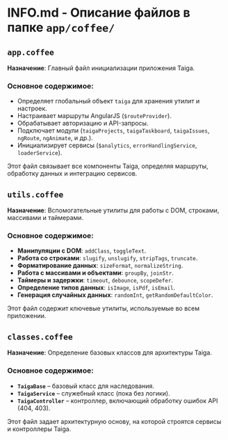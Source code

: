 # INFO.md - Описание файлов в папке `app/coffee/`

## `app.coffee`
**Назначение**: Главный файл инициализации приложения Taiga.

### Основное содержимое:
- Определяет глобальный объект `taiga` для хранения утилит и настроек.
- Настраивает маршруты AngularJS (`$routeProvider`).
- Обрабатывает авторизацию и API-запросы.
- Подключает модули (`taigaProjects`, `taigaTaskboard`, `taigaIssues`, `ngRoute`, `ngAnimate`, и др.).
- Инициализирует сервисы (`$analytics`, `errorHandlingService`, `loaderService`).

Этот файл связывает все компоненты Taiga, определяя маршруты, обработку данных и интеграцию сервисов.

## `utils.coffee`
**Назначение**: Вспомогательные утилиты для работы с DOM, строками, массивами и таймерами.

### Основное содержимое:
- **Манипуляции с DOM**: `addClass`, `toggleText`.
- **Работа со строками**: `slugify`, `unslugify`, `stripTags`, `truncate`.
- **Форматирование данных**: `sizeFormat`, `normalizeString`.
- **Работа с массивами и объектами**: `groupBy`, `joinStr`.
- **Таймеры и задержки**: `timeout`, `debounce`, `scopeDefer`.
- **Определение типов данных**: `isImage`, `isPdf`, `isEmail`.
- **Генерация случайных данных**: `randomInt`, `getRandomDefaultColor`.

Этот файл содержит ключевые утилиты, используемые во всем приложении.

## `classes.coffee`
**Назначение**: Определение базовых классов для архитектуры Taiga.

### Основное содержимое:
- **`TaigaBase`** – базовый класс для наследования.
- **`TaigaService`** – служебный класс (пока без логики).
- **`TaigaController`** – контроллер, включающий обработку ошибок API (404, 403).

Этот файл задает архитектурную основу, на которой строятся сервисы и контроллеры Taiga.
